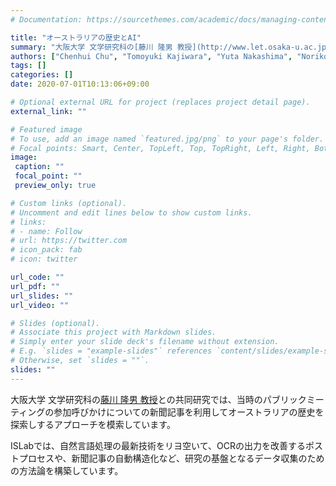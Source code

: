 ```yaml
---
# Documentation: https://sourcethemes.com/academic/docs/managing-content/

title: "オーストラリアの歴史とAI"
summary: "大阪大学 文学研究科の[藤川 隆男 教授](http://www.let.osaka-u.ac.jp/seiyousi/fujikawa.html)との共同研究では、当時のパブリックミーティングの参加呼びかけについての新聞記事を利用してオーストラリアの歴史を探索しするアプローチを模索しています。"
authors: ["Chenhui Chu", "Tomoyuki Kajiwara", "Yuta Nakashima", "Noriko Takemura", "Hajime Nagahara"]
tags: []
categories: []
date: 2020-07-01T10:13:06+09:00

# Optional external URL for project (replaces project detail page).
external_link: ""

# Featured image
# To use, add an image named `featured.jpg/png` to your page's folder.
# Focal points: Smart, Center, TopLeft, Top, TopRight, Left, Right, BottomLeft, Bottom, BottomRight.
image:
 caption: ""
 focal_point: ""
 preview_only: true

# Custom links (optional).
# Uncomment and edit lines below to show custom links.
# links:
# - name: Follow
# url: https://twitter.com
# icon_pack: fab
# icon: twitter

url_code: ""
url_pdf: ""
url_slides: ""
url_video: ""

# Slides (optional).
# Associate this project with Markdown slides.
# Simply enter your slide deck's filename without extension.
# E.g. `slides = "example-slides"` references `content/slides/example-slides.md`.
# Otherwise, set `slides = ""`.
slides: ""
---
```

大阪大学 文学研究科の[藤川 隆男 教授](http://www.let.osaka-u.ac.jp/seiyousi/fujikawa.html)との共同研究では、当時のパブリックミーティングの参加呼びかけについての新聞記事を利用してオーストラリアの歴史を探索しするアプローチを模索しています。

ISLabでは、自然言語処理の最新技術をリヨ空いて、OCRの出力を改善するポストプロセスや、新聞記事の自動構造化など、研究の基盤となるデータ収集のための方法論を構築しています。
